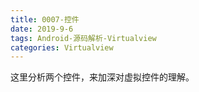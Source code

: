```yaml
---
title: 0007-控件
date: 2019-9-6
tags: Android-源码解析-Virtualview
categories: Virtualview
---
```


这里分析两个控件，来加深对虚拟控件的理解。